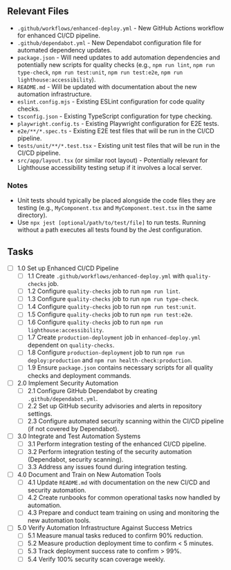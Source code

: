 ## Relevant Files

- `.github/workflows/enhanced-deploy.yml` - New GitHub Actions workflow for enhanced CI/CD pipeline.
- `.github/dependabot.yml` - New Dependabot configuration file for automated dependency updates.
- `package.json` - Will need updates to add automation dependencies and potentially new scripts for quality checks (e.g., `npm run lint`, `npm run type-check`, `npm run test:unit`, `npm run test:e2e`, `npm run lighthouse:accessibility`).
- `README.md` - Will be updated with documentation about the new automation infrastructure.
- `eslint.config.mjs` - Existing ESLint configuration for code quality checks.
- `tsconfig.json` - Existing TypeScript configuration for type checking.
- `playwright.config.ts` - Existing Playwright configuration for E2E tests.
- `e2e/**/*.spec.ts` - Existing E2E test files that will be run in the CI/CD pipeline.
- `tests/unit/**/*.test.tsx` - Existing unit test files that will be run in the CI/CD pipeline.
- `src/app/layout.tsx` (or similar root layout) - Potentially relevant for Lighthouse accessibility testing setup if it involves a local server.

### Notes

- Unit tests should typically be placed alongside the code files they are testing (e.g., `MyComponent.tsx` and `MyComponent.test.tsx` in the same directory).
- Use `npx jest [optional/path/to/test/file]` to run tests. Running without a path executes all tests found by the Jest configuration.

## Tasks

- [ ] 1.0 Set up Enhanced CI/CD Pipeline
  - [ ] 1.1 Create `.github/workflows/enhanced-deploy.yml` with `quality-checks` job.
  - [ ] 1.2 Configure `quality-checks` job to run `npm run lint`.
  - [ ] 1.3 Configure `quality-checks` job to run `npm run type-check`.
  - [ ] 1.4 Configure `quality-checks` job to run `npm run test:unit`.
  - [ ] 1.5 Configure `quality-checks` job to run `npm run test:e2e`.
  - [ ] 1.6 Configure `quality-checks` job to run `npm run lighthouse:accessibility`.
  - [ ] 1.7 Create `production-deployment` job in `enhanced-deploy.yml` dependent on `quality-checks`.
  - [ ] 1.8 Configure `production-deployment` job to run `npm run deploy:production` and `npm run health-check:production`.
  - [ ] 1.9 Ensure `package.json` contains necessary scripts for all quality checks and deployment commands.
- [ ] 2.0 Implement Security Automation
  - [ ] 2.1 Configure GitHub Dependabot by creating `.github/dependabot.yml`.
  - [ ] 2.2 Set up GitHub security advisories and alerts in repository settings.
  - [ ] 2.3 Configure automated security scanning within the CI/CD pipeline (if not covered by Dependabot).
- [ ] 3.0 Integrate and Test Automation Systems
  - [ ] 3.1 Perform integration testing of the enhanced CI/CD pipeline.
  - [ ] 3.2 Perform integration testing of the security automation (Dependabot, security scanning).
  - [ ] 3.3 Address any issues found during integration testing.
- [ ] 4.0 Document and Train on New Automation Tools
  - [ ] 4.1 Update `README.md` with documentation on the new CI/CD and security automation.
  - [ ] 4.2 Create runbooks for common operational tasks now handled by automation.
  - [ ] 4.3 Prepare and conduct team training on using and monitoring the new automation tools.
- [ ] 5.0 Verify Automation Infrastructure Against Success Metrics
  - [ ] 5.1 Measure manual tasks reduced to confirm 90% reduction.
  - [ ] 5.2 Measure production deployment time to confirm < 5 minutes.
  - [ ] 5.3 Track deployment success rate to confirm > 99%.
  - [ ] 5.4 Verify 100% security scan coverage weekly.
